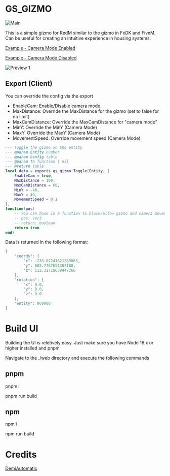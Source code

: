 # GS_GIZMO

![Main](https://github.com/GlitchOo/gs_gizmo/actions/workflows/main.yml/badge.svg)

This is a simple gizmo for RedM similar to the gizmo in FxDK and FiveM.
Can be useful for creating an intuitive experience in housing systems.

[Example - Camera Mode Enabled](https://youtu.be/sywltl8HtcY)

[Example - Camera Mode Disabled](https://youtu.be/bqQzilknLmI)

![Preview 1](https://i.gyazo.com/fd89f9a9018aa44f640db5d22787b9a7.jpg)

## Export (Client)

You can override the config via the export
- EnableCam: Enable/Disable camera mode
- MaxDistance: Override the MaxDistance for the gizmo (set to false for no limit)
- MaxCamDistance:  Override the MaxCamDistance for "camera mode"
- MinY: Override the MinY (Camera Mode)
- MaxY: Override the MaxY (Camera Mode)
- MovementSpeed: Override movement speed (Camera Mode)

```lua
--- Toggle the gizmo on the entity
--- @param Entity number
--- @param Config table
--- @param fn function | nil
--- @return table
local data = exports.gs_gizmo:Toggle(Entity, {
    EnableCam = true,
    MaxDistance = 100,
    MaxCamDistance = 60,
    MinY = -40,
    MaxY = 40,
    MovementSpeed = 0.1
}, 
function(pos)
    -- You can hook in a function to block/allow gizmo and camera movement
    -- pos: vec3
    -- return: boolean
    return true
end)
```

Data is returned in the following format:

```lua
{
    "coords": {
        "x": -233.07241821289063,
        "y": 602.7467651367188,
        "z": 112.32718658447266
    },
    "rotation": {
        "x": 0.0,
        "y": 0.0,
        "z": 0.0
    },
    "entity": 969988
}
```

# Build UI

Building the UI is reletively easy. Just make sure you have Node 18.x or higher installed and pnpm

Navigate to the ./web directory and execute the following commands

## pnpm
pnpm i

pnpm run build

## npm
npm i

npm run build


# Credits
[DemiAutomatic](https://github.com/DemiAutomatic)
